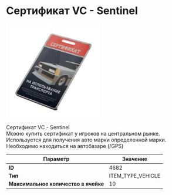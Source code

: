 # Сертификат VC - Sentinel

![Item Image](../img/4682.webp?raw=true)

Сертификат VC - Sentinel<br>Можно купить сертификат у игроков на центральном рынке.<br>Используется для получения авто марки определенной марки.<br>Необходимо находиться на автобазаре (/GPS)


| Параметр | Значение |
|----------|----------|
| **ID** | 4682 |
| **Тип** | ITEM_TYPE_VEHICLE |
| **Максимальное количество в ячейке** | 10 |


